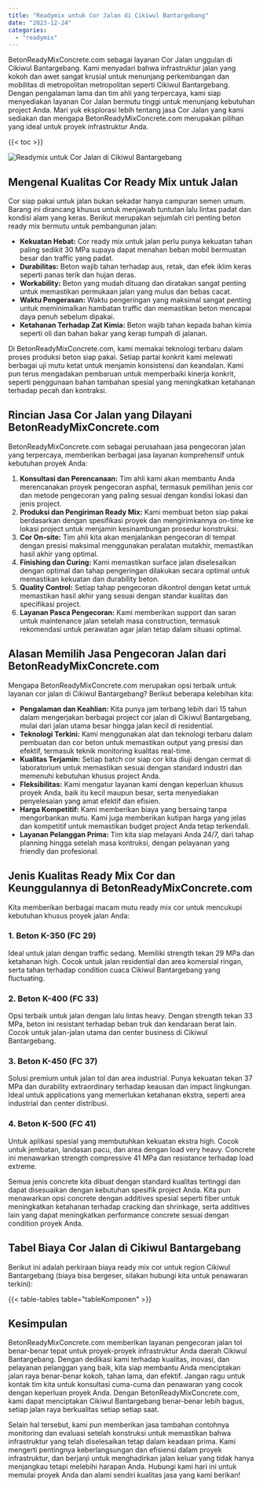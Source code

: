 ```yaml
---
title: "Readymix untuk Cor Jalan di Cikiwul Bantargebang"
date: "2023-12-24"
categories: 
  - "readymix"
---
```


BetonReadyMixConcrete.com sebagai layanan Cor Jalan unggulan di Cikiwul Bantargebang. Kami menyadari bahwa infrastruktur jalan yang kokoh dan awet sangat krusial untuk menunjang perkembangan dan mobilitas di metropolitan metropolitan seperti Cikiwul Bantargebang. Dengan pengalaman lama dan tim ahli yang terpercaya, kami siap menyediakan layanan Cor Jalan bermutu tinggi untuk menunjang kebutuhan project Anda. Mari yuk eksplorasi lebih tentang jasa Cor Jalan yang kami sediakan dan mengapa BetonReadyMixConcrete.com merupakan pilihan yang ideal untuk proyek infrastruktur Anda.

{{< toc >}}

![Readymix untuk Cor Jalan di Cikiwul Bantargebang](https://betoncor8.github.io/cor/harga-beton-readymix-concrete%20(18).png)

## Mengenal Kualitas Cor Ready Mix untuk Jalan

Cor siap pakai untuk jalan bukan sekadar hanya campuran semen umum. Barang ini dirancang khusus untuk menjawab tuntutan lalu lintas padat dan kondisi alam yang keras. Berikut merupakan sejumlah ciri penting beton ready mix bermutu untuk pembangunan jalan:

- **Kekuatan Hebat:** Cor ready mix untuk jalan perlu punya kekuatan tahan paling sedikit 30 MPa supaya dapat menahan beban mobil bermuatan besar dan traffic yang padat.
- **Durabilitas:** Beton wajib tahan terhadap aus, retak, dan efek iklim keras seperti panas terik dan hujan deras.
- **Workability:** Beton yang mudah dituang dan diratakan sangat penting untuk memastikan permukaan jalan yang mulus dan bebas cacat.
- **Waktu Pengerasan:** Waktu pengeringan yang maksimal sangat penting untuk meminimalkan hambatan traffic dan memastikan beton mencapai daya penuh sebelum dipakai.
- **Ketahanan Terhadap Zat Kimia:** Beton wajib tahan kepada bahan kimia seperti oli dan bahan bakar yang kerap tumpah di jalanan.

Di BetonReadyMixConcrete.com, kami memakai teknologi terbaru dalam proses produksi beton siap pakai. Setiap partai konkrit kami melewati berbagai uji mutu ketat untuk menjamin konsistensi dan keandalan. Kami pun terus mengadakan pembaruan untuk memperbaiki kinerja konkrit, seperti penggunaan bahan tambahan spesial yang meningkatkan ketahanan terhadap pecah dan kontraksi.

## Rincian Jasa Cor Jalan yang Dilayani BetonReadyMixConcrete.com

BetonReadyMixConcrete.com sebagai perusahaan jasa pengecoran jalan yang terpercaya, memberikan berbagai jasa layanan komprehensif untuk kebutuhan proyek Anda:

1. **Konsultasi dan Perencanaan:** Tim ahli kami akan membantu Anda merencanakan proyek pengecoran asphal, termasuk pemilihan jenis cor dan metode pengecoran yang paling sesuai dengan kondisi lokasi dan jenis project.
2. **Produksi dan Pengiriman Ready Mix:** Kami membuat beton siap pakai berdasarkan dengan spesifikasi proyek dan mengirimkannya on-time ke lokasi project untuk menjamin kesinambungan prosedur konstruksi.
3. **Cor On-site:** Tim ahli kita akan menjalankan pengecoran di tempat dengan presisi maksimal menggunakan peralatan mutakhir, memastikan hasil akhir yang optimal.
4. **Finishing dan Curing:** Kami memastikan surface jalan diselesaikan dengan optimal dan tahap pengeringan dilakukan secara optimal untuk memastikan kekuatan dan durability beton.
5. **Quality Control:** Setiap tahap pengecoran dikontrol dengan ketat untuk memastikan hasil akhir yang sesuai dengan standar kualitas dan specifikasi project.
6. **Layanan Pasca Pengecoran:** Kami memberikan support dan saran untuk maintenance jalan setelah masa construction, termasuk rekomendasi untuk perawatan agar jalan tetap dalam situasi optimal.

## Alasan Memilih Jasa Pengecoran Jalan dari BetonReadyMixConcrete.com

Mengapa BetonReadyMixConcrete.com merupakan opsi terbaik untuk layanan cor jalan di Cikiwul Bantargebang? Berikut beberapa kelebihan kita:

- **Pengalaman dan Keahlian:** Kita punya jam terbang lebih dari 15 tahun dalam mengerjakan berbagai project cor jalan di Cikiwul Bantargebang, mulai dari jalan utama besar hingga jalan kecil di residential.
- **Teknologi Terkini:** Kami menggunakan alat dan teknologi terbaru dalam pembuatan dan cor beton untuk memastikan output yang presisi dan efektif, termasuk teknik monitoring kualitas real-time.
- **Kualitas Terjamin:** Setiap batch cor siap cor kita diuji dengan cermat di laboratorium untuk memastikan sesuai dengan standard industri dan memenuhi kebutuhan khusus project Anda.
- **Fleksibilitas:** Kami mengatur layanan kami dengan keperluan khusus proyek Anda, baik itu kecil maupun besar, serta menyediakan penyelesaian yang amat efektif dan efisien.
- **Harga Kompetitif:** Kami memberikan biaya yang bersaing tanpa mengorbankan mutu. Kami juga memberikan kutipan harga yang jelas dan kompetitif untuk memastikan budget project Anda tetap terkendali.
- **Layanan Pelanggan Prima:** Tim kita siap melayani Anda 24/7, dari tahap planning hingga setelah masa kontruksi, dengan pelayanan yang friendly dan profesional.

## Jenis Kualitas Ready Mix Cor dan Keunggulannya di BetonReadyMixConcrete.com

Kita memberikan berbagai macam mutu ready mix cor untuk mencukupi kebutuhan khusus proyek jalan Anda:

### 1\. Beton K-350 (FC 29)

Ideal untuk jalan dengan traffic sedang. Memiliki strength tekan 29 MPa dan ketahanan high. Cocok untuk jalan residential dan area komersial ringan, serta tahan terhadap condition cuaca Cikiwul Bantargebang yang fluctuating.

### 2\. Beton K-400 (FC 33)

Opsi terbaik untuk jalan dengan lalu lintas heavy. Dengan strength tekan 33 MPa, beton ini resistant terhadap beban truk dan kendaraan berat lain. Cocok untuk jalan-jalan utama dan center business di Cikiwul Bantargebang.

### 3\. Beton K-450 (FC 37)

Solusi premium untuk jalan tol dan area industrial. Punya kekuatan tekan 37 MPa dan durability extraordinary terhadap keausan dan impact lingkungan. Ideal untuk applications yang memerlukan ketahanan ekstra, seperti area industrial dan center distribusi.

### 4\. Beton K-500 (FC 41)

Untuk aplikasi spesial yang membutuhkan kekuatan ekstra high. Cocok untuk jembatan, landasan pacu, dan area dengan load very heavy. Concrete ini menawarkan strength compressive 41 MPa dan resistance terhadap load extreme.

Semua jenis concrete kita dibuat dengan standard kualitas tertinggi dan dapat disesuaikan dengan kebutuhan spesifik project Anda. Kita pun menawarkan opsi concrete dengan additives spesial seperti fiber untuk meningkatkan ketahanan terhadap cracking dan shrinkage, serta additives lain yang dapat meningkatkan performance concrete sesuai dengan condition proyek Anda.

## Tabel Biaya Cor Jalan di Cikiwul Bantargebang

Berikut ini adalah perkiraan biaya ready mix cor untuk region Cikiwul Bantargebang (biaya bisa bergeser, silakan hubungi kita untuk penawaran terkini):

{{< table-tables table="tableKomponen" >}}

## Kesimpulan

BetonReadyMixConcrete.com memberikan layanan pengecoran jalan tol benar-benar tepat untuk proyek-proyek infrastruktur Anda daerah Cikiwul Bantargebang. Dengan dedikasi kami terhadap kualitas, inovasi, dan pelayanan pelanggan yang baik, kita siap membantu Anda menciptakan jalan raya benar-benar kokoh, tahan lama, dan efektif. Jangan ragu untuk kontak tim kita untuk konsultasi cuma-cuma dan penawaran yang cocok dengan keperluan proyek Anda. Dengan BetonReadyMixConcrete.com, kami dapat menciptakan Cikiwul Bantargebang benar-benar lebih bagus, setiap jalan raya berkualitas setiap setiap saat.

Selain hal tersebut, kami pun memberikan jasa tambahan contohnya monitoring dan evaluasi setelah konstruksi untuk memastikan bahwa infrastruktur yang telah diselesaikan tetap dalam keadaan prima. Kami mengerti pentingnya keberlangsungan dan efisiensi dalam proyek infrastruktur, dan berjanji untuk menghadirkan jalan keluar yang tidak hanya menjangkau tetapi melebihi harapan Anda. Hubungi kami hari ini untuk memulai proyek Anda dan alami sendiri kualitas jasa yang kami berikan!
